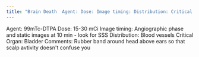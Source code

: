```yaml
---
title: "Brain Death  Agent: Dose: Image timing: Distribution: Critical Organ: Comments:"
---
```

Agent: 
99mTc-DTPA
Dose: 15-30 mCi
Image timing: Angiographic phase and static images at 10 min - look for SSS 
Distribution: Blood vessels
Critical Organ: Bladder
Comments: Rubber band around head above ears so that scalp avtivity doesn't confuse you

